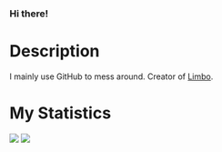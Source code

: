 ### Hi there!

# Description
I mainly use GitHub to mess around.
Creator of <a href="https://www.lim2016.cf/access">Limbo</a>.

# My Statistics
<img src="https://github-readme-stats.vercel.app/api?username=wumbomumbo&show_icons=true">
<img src="https://github-readme-stats.vercel.app/api/top-langs/?username=wumbomumbo">
